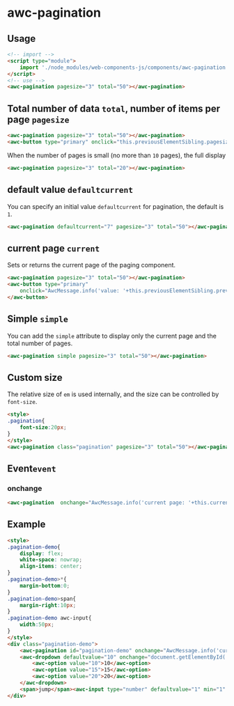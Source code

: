 # awc-pagination

## Usage

```html
<!-- import -->
<script type="module">
    import './node_modules/web-components-js/components/awc-pagination.js';
</script>
<!-- use -->
<awc-pagination pagesize="3" total="50"></awc-pagination>
```

## Total number of data `total`, number of items per page `pagesize`


```html
<awc-pagination pagesize="3" total="50"></awc-pagination>
<awc-button type="primary" onclick="this.previousElementSibling.pagesize=5">set pagesize is 5</awc-button>
```

When the number of pages is small (no more than `10` pages), the full display

```html
<awc-pagination pagesize="3" total="20"></awc-pagination>
```

## default value `defaultcurrent`

You can specify an initial value `defaultcurrent` for pagination, the default is `1`.

```html
<awc-pagination defaultcurrent="7" pagesize="3" total="50"></awc-pagination>
```

## current page `current`
Sets or returns the current page of the paging component.

```html
<awc-pagination pagesize="3" total="50"></awc-pagination>
<awc-button type="primary"
    onclick="AwcMessage.info('value: '+this.previousElementSibling.previousElementSibling.current)">show current page
</awc-button>
```

## Simple `simple`

You can add the `simple` attribute to display only the current page and the total number of pages.

```html
<awc-pagination simple pagesize="3" total="50"></awc-pagination>
```

## Custom size

The relative size of `em` is used internally, and the size can be controlled by `font-size`.

```html
<style>
.pagination{
    font-size:20px;
}
</style>
<awc-pagination class="pagination" pagesize="3" total="50"></awc-pagination>
```

## Event`event`

### onchange

```html
<awc-pagination  onchange="AwcMessage.info('current page: '+this.current)" pagesize="3" total="50"></awc-pagination>
```


## Example

```html
<style>
.pagination-demo{
    display: flex;
    white-space: nowrap;
    align-items: center;
}
.pagination-demo>*{
    margin-bottom:0;
}
.pagination-demo>span{
    margin-right:10px;
}
.pagination-demo awc-input{
    width:50px;
}
</style>
<div class="pagination-demo">
    <awc-pagination id="pagination-demo" onchange="AwcMessage.info('current page: '+this.current)" pagesize="10" total="200"></awc-pagination>
    <awc-dropdown defaultvalue="10" onchange="document.getElementById('pagination-demo').pagesize=this.value">
        <awc-option value="10">10</awc-option>
        <awc-option value="15">15</awc-option>
        <awc-option value="20">20</awc-option>
    </awc-dropdown>
    <span>jump</span><awc-input type="number" defaultvalue="1" min="1" onchange="document.getElementById('pagination-demo').current = this.value"></awc-input><span>page</span>
</div>
```